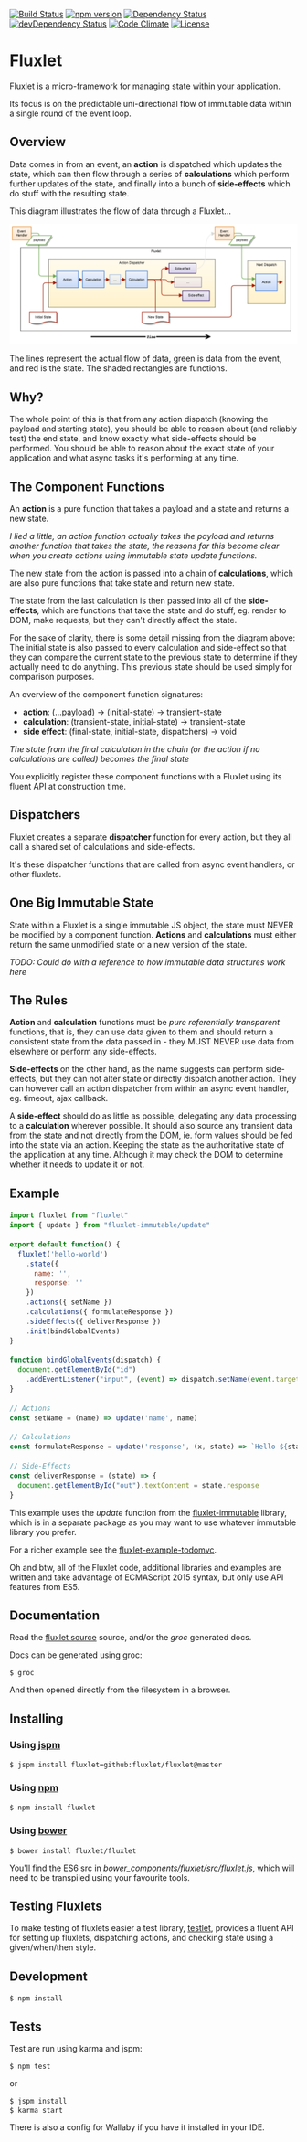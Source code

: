 [![Build Status](https://travis-ci.org/Fluxlet/fluxlet.svg?branch=master)](https://travis-ci.org/Fluxlet/fluxlet)
[![npm version](https://img.shields.io/npm/v/fluxlet.svg)](https://www.npmjs.com/package/fluxlet)
[![Dependency Status](https://david-dm.org/fluxlet/fluxlet.svg)](https://david-dm.org/fluxlet/fluxlet)
[![devDependency Status](https://david-dm.org/fluxlet/fluxlet/dev-status.svg)](https://david-dm.org/fluxlet/fluxlet#info=devDependencies)
[![Code Climate](https://codeclimate.com/github/Fluxlet/fluxlet/badges/gpa.svg)](https://codeclimate.com/github/Fluxlet/fluxlet)
[![License](https://img.shields.io/github/license/fluxlet/fluxlet.svg)](LICENSE)

# Fluxlet

Fluxlet is a micro-framework for managing state within your application.

Its focus is on the predictable uni-directional flow of immutable data within
a single round of the event loop.


## Overview

Data comes in from an event, an **action** is dispatched which updates the
state, which can then flow through a series of **calculations** which perform
further updates of the state, and finally into a bunch of **side-effects**
which do stuff with the resulting state.

This diagram illustrates the flow of data through a Fluxlet...

![Fluxlet data flow](fluxlet-data-flow.png)

The lines represent the actual flow of data, green is data from the event,
and red is the state. The shaded rectangles are functions.

## Why?

The whole point of this is that from any action dispatch (knowing the payload
and starting state), you should be able to reason about (and reliably test)
the end state, and know exactly what side-effects should be performed. You
should be able to reason about the exact state of your application and what
async tasks it's performing at any time.


## The Component Functions

An **action** is a pure function that takes a payload and a state and returns
a new state.

_I lied a little, an action function actually takes the payload and returns
another function that takes the state, the reasons for this become clear when
you create actions using immutable state update functions._

The new state from the action is passed into a chain of **calculations**,
which are also pure functions that take state and return new state.

The state from the last calculation is then passed into all of the
**side-effects**, which are functions that take the state and do stuff,
eg. render to DOM, make requests, but they can't directly affect the state.


For the sake of clarity, there is some detail missing from the diagram above:
The initial state is also passed to every calculation and side-effect so that
they can compare the current state to the previous state to determine if they
actually need to do anything. This previous state should be used simply for
comparison purposes.

An overview of the component function signatures:

- **action**: (...payload) -> (initial-state) -> transient-state
- **calculation**: (transient-state, initial-state) -> transient-state
- **side effect**: (final-state, initial-state, dispatchers) -> void

_The state from the final calculation in the chain (or the action if no
calculations are called) becomes the final state_

You explicitly register these component functions with a Fluxlet using its
fluent API at construction time.


## Dispatchers

Fluxlet creates a separate **dispatcher** function for every action, but they
all call a shared set of calculations and side-effects.

It's these dispatcher functions that are called from async event handlers, or
other fluxlets.


## One Big Immutable State

State within a Fluxlet is a single immutable JS object, the state must NEVER
be modified by a component function. **Actions** and **calculations** must
either return the same unmodified state or a new version of the state.

_TODO: Could do with a reference to how immutable data structures work here_


## The Rules

**Action** and **calculation** functions must be _pure referentially
transparent_ functions, that is, they can use data given to them and should
return a consistent state from the data passed in - they MUST NEVER use data
from elsewhere or perform any side-effects.

**Side-effects** on the other hand, as the name suggests can perform
side-effects, but they can not alter state or directly dispatch another action.
They can however call an action dispatcher from within an async event
handler, eg. timeout, ajax callback.

A **side-effect** should do as little as possible, delegating any data
processing to a **calculation** wherever possible. It should also source any
transient data from the state and not directly from the DOM, ie. form values
should be fed into the state via an action. Keeping the state as the
authoritative state of the application at any time. Although it may check the
DOM to determine whether it needs to update it or not.


## Example

```javascript
import fluxlet from "fluxlet"
import { update } from "fluxlet-immutable/update"

export default function() {
  fluxlet('hello-world')
    .state({
      name: '',
      response: ''
    })
    .actions({ setName })
    .calculations({ formulateResponse })
    .sideEffects({ deliverResponse })
    .init(bindGlobalEvents)
}

function bindGlobalEvents(dispatch) {
  document.getElementById("id")
    .addEventListener("input", (event) => dispatch.setName(event.target.value))
}

// Actions
const setName = (name) => update('name', name)

// Calculations
const formulateResponse = update('response', (x, state) => `Hello ${state.name}`)

// Side-Effects
const deliverResponse = (state) => {
  document.getElementById("out").textContent = state.response
}
```

This example uses the *update* function from the
[fluxlet-immutable](https://github.com/fluxlet/fluxlet-immutable) library, which is in a separate
package as you may want to use whatever immutable library you prefer.

For a richer example see the
[fluxlet-example-todomvc](https://github.com/fluxlet/fluxlet-example-todomvc).

Oh and btw, all of the Fluxlet code, additional libraries and examples are
written and take advantage of ECMAScript 2015 syntax, but only use API features
from ES5.


## Documentation

Read the [fluxlet source](src/fluxlet.js) source, and/or the _groc_ generated
docs.

Docs can be generated using groc:

    $ groc

And then opened directly from the filesystem in a browser.


## Installing

### Using [jspm](http://jspm.io)

    $ jspm install fluxlet=github:fluxlet/fluxlet@master

### Using [npm](https://www.npmjs.com/)

    $ npm install fluxlet

### Using [bower](http://bower.io/)

    $ bower install fluxlet/fluxlet

You'll find the ES6 src in _bower_components/fluxlet/src/fluxlet.js_,
which will need to be transpiled using your favourite tools.


## Testing Fluxlets

To make testing of fluxlets easier a test library,
[testlet](https://github.com/fluxlet/fluxlet-testlet), provides a fluent API
for setting up fluxlets, dispatching actions, and checking state using a
given/when/then style.


## Development

    $ npm install


## Tests

Test are run using karma and jspm:

    $ npm test

or

    $ jspm install
    $ karma start

There is also a config for Wallaby if you have it installed in your IDE.
